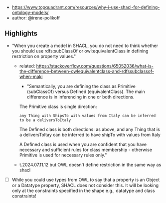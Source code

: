
- https://www.topquadrant.com/resources/why-i-use-shacl-for-defining-ontology-models/
- author: @irene-polikoff

## Highlights

- "When you create a model in SHACL, you do not need to think whether you should use rdfs:subClassOf or owl:equivalentClass in defining restriction on property values."
  - related: https://stackoverflow.com/questions/65052036/what-is-the-difference-between-owlequivalentclass-and-rdfssubclassof-when-maki
    - "Semantically, you are defining the class as Primitive (subClassOf) versus Defined (equivalentClass). The main difference is in inferencing in one or both directions.

    The Primitive class is single direction:

        any Thing with ShipsTo with values from Italy can be inferred to be a deliversToItaly 
    
    The Defined class is both directions:
        as above, and
        any Thing that is a deliversToItay can be inferred to have shipTo with values from Italy

    A Defined class is used when you are confident that you have necessary and sufficient rules for class membership - otherwise Primitive is used for necessary rules only."
  - t.2024.07.11.12 but OWL doesn't define restriction in the same way as shacl
- [ ] While you could use types from OWL to say that a property is an Object or a Datatype property, SHACL does not consider this. It will be looking only at the constraints specified in the shape e.g., datatype and class constraints!